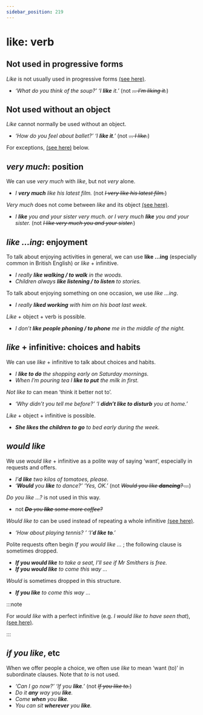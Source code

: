```yaml
---
sidebar_position: 219
---
```


# like: verb

## Not used in progressive forms

*Like* is not usually used in progressive forms [(see here)](./../../grammar/verbs/non-progressive-verbs).

- *‘What do you think of the soup?’ ‘I **like** it.’* (not *~~… I’m liking it.~~*)

## Not used without an object

*Like* cannot normally be used without an object.

- *‘How do you feel about ballet?’ ‘I **like it**.’* (not *~~… I like.~~*)

For exceptions, [(see here)](./like-verb#if-you-like-etc) below.

## *very much*: position

We can use *very much* with *like*, but not *very* alone.

- *I **very much** like his latest film.* (not *~~I very like his latest film.~~*)

*Very much* does not come between *like* and its object [(see here)](../../grammar/adverbs-and-adverbials/position-of-adverbials-introduction).

- *I **like** you and your sister very much. or I very much **like** you and your sister.* (not *~~I like very much you and your sister.~~*)

## *like …ing*: enjoyment

To talk about enjoying activities in general, we can use **like …ing** (especially common in British English) or *like* + infinitive.

- *I really **like walking / to walk** in the woods.*
- *Children always **like listening / to listen** to stories.*

To talk about enjoying something on one occasion, we use *like …ing*.

- *I really **liked working** with him on his boat last week.*

*Like* + object + verb is possible.

- *I don’t **like people phoning / to phone** me in the middle of the night.*

## *like* + infinitive: choices and habits

We can use *like* + infinitive to talk about choices and habits.

- *I **like to do** the shopping early on Saturday mornings.*
- *When I’m pouring tea I **like to put** the milk in first.*

*Not like to* can mean ‘think it better not to’.

- *‘Why didn’t you tell me before?’ ‘I **didn’t like to disturb** you at home.’*

*Like* + object + infinitive is possible.

- ***She likes the children to go** to bed early during the week.*

## *would like*

We use *would like* + infinitive as a polite way of saying ‘want’, especially in requests and offers.

- *I’**d like** two kilos of tomatoes, please.*
- *‘**Would** you **like** to dance?’ ‘Yes, OK.’* (not *~~Would you like **dancing**? …~~*)

*Do you like …?* is not used in this way.

- not *~~**Do** you **like** some more coffee?~~*

*Would like to* can be used instead of repeating a whole infinitive [(see here)](./../../grammar/information-structure/ellipsis-infinitives).

- *‘How about playing tennis? ’ ‘I’**d like to**.’*

Polite requests often begin *If you would like …* ; the following clause is sometimes dropped.

- ***If you would like** to take a seat, I’ll see if Mr Smithers is free.*
- ***If you would like** to come this way …*

*Would* is sometimes dropped in this structure.

- ***If you like** to come this way …*

:::note

For *would like* with a perfect infinitive (e.g. *I would like to have seen that*), [(see here)](./../../grammar/infinitives-ing-forms-and-past-participles/use-of-perfect-infinitives-glad-to-have-left).

:::

## *if you like*, etc

When we offer people a choice, we often use *like* to mean ‘want (to)’ in subordinate clauses. Note that *to* is not used.

- *‘Can I go now?’ ‘If you **like**.’* (not *~~If you like to.~~*)
- *Do it **any** way you **like**.*
- *Come **when** you **like**.*
- *You can sit **wherever** you **like**.*
